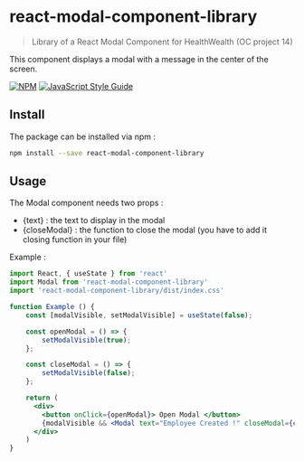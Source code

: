 # react-modal-component-library

> Library of a React Modal Component for HealthWealth (OC project 14)

This component displays a modal with a message in the center of the screen.

[![NPM](https://img.shields.io/npm/v/react-modal-component-library.svg)](https://www.npmjs.com/package/react-modal-component-library) [![JavaScript Style Guide](https://img.shields.io/badge/code_style-standard-brightgreen.svg)](https://standardjs.com)

## Install
The package can be installed via npm :

```bash
npm install --save react-modal-component-library
```

## Usage

The Modal component needs two props :
* {text} : the text to display in the modal
* {closeModal} : the function to close the modal (you have to add it closing function in your file)

Example :

```jsx
import React, { useState } from 'react'
import Modal from 'react-modal-component-library'
import 'react-modal-component-library/dist/index.css'

function Example () {
    const [modalVisible, setModalVisible] = useState(false);

    const openModal = () => {
        setModalVisible(true);
    };

    const closeModal = () => {
        setModalVisible(false);
    };

    return (
      <div> 
        <button onClick={openModal}> Open Modal </button>
        {modalVisible && <Modal text="Employee Created !" closeModal={closeModal} />}
      </div>
    )
}
```
